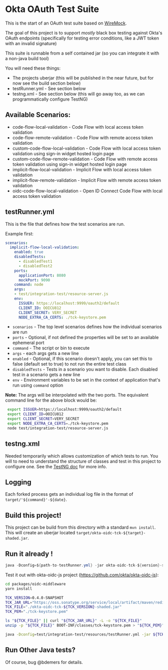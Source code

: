 Okta OAuth Test Suite
=====================

This is the start of an OAuth test suite based on [WireMock](http://wiremock.org/).

The goal of this project is to support _mostly_ black box testing against Okta's OAuth endpoints (specifically for testing error conditions, like a JWT token with an invalid signature)

This suite is runnable from a self contained jar (so you can integrate it with a non-java build tool)

You will need these things:
- The projects uberjar (this will be published in the near future, but for now see the build section below)
- testRunner.yml - See section below
- testng.xml - See section below (this will go away too, as we can programmatically configure TestNG)

## Available Scenarios:

- code-flow-local-validation - Code Flow with local access token validation
- code-flow-remote-validation - Code Flow with remote access token validation
- custom-code-flow-local-validation - Code Flow with local access token validation using sign-in widget hosted login page
- custom-code-flow-remote-validation - Code Flow with remote access token validation using sign-in widget hosted login page
- implicit-flow-local-validation - Implicit Flow with local access token validation
- implicit-flow-remote-validation - Implicit Flow with remote access token validation
- oidc-code-flow-local-validation - Open ID Connect Code Flow with local access token validation

## testRunner.yml

This is the file that defines how the test scenarios are run.

Example first:

```yml
scenarios:
  implicit-flow-local-validation:
    enabled: true
    disabledTests:
      - disabledTest1
      - disabledTest2
    ports:
      applicationPort: 8080
      mockPort: 9090
    command: node
    args:
    - test/integration-test/resource-server.js
    env:
      ISSUER: https://localhost:9999/oauth2/default
      CLIENT_ID: OOICU812
      CLIENT_SECRET: VERY_SECRET
      NODE_EXTRA_CA_CERTS: ./tck-keystore.pem
```

- `scenarios` - The top level scenarios defines how the individual scenarios are run
- `ports` - Optional, if not defined the properties will be set to an available ephemeral port
- `command` - The script or bin to execute
- `args` - each args gets a new line
- `enabled` - Optional, if this scenario doesn't apply, you can set this to false (default set to true) to not run the entire test class
- `disabledTests` - Tests in a scenario you want to disable. Each disabled test in a scenario gets a new line
- `env` - Environment variables to be set in the context of application that's run using `command` option

**Note:** The args will be interpolated with the two ports. The equivalent command line for the above block would be:
```bash
 export ISSUER=https://localhost:9999/oauth2/default
 export CLIENT_ID=OOICU812
 export CLIENT_SECRET=VERY_SECRET
 export NODE_EXTRA_CA_CERTS=./tck-keystore.pem
 node test/integration-test/resource-server.js
```

## testng.xml

Needed temporarily which allows customization of which tests to run. You will to need to understand the structure of classes and test in this project to configure one. See the [TestNG doc](http://testng.org/doc/documentation-main.html#testng-xml) for more info.

## Logging

Each forked process gets an individual log file in the format of `target/'${command}'-${date}`.

## Build this project!

This project can be build from this directory with a standard `mvn install`. This will create an uberjar located `target/okta-oidc-tck-${target}-shaded.jar`.


## Run it already !

```java
java -Dconfig=${path-to-testRunner.yml} -jar okta-oidc-tck-${version}-shaded.jar -d test-report-directory path-to-your-testng.xml
```

Test it out with okta-oidc-js project (https://github.com/okta/okta-oidc-js):
```bash
cd packages/oidc-middleware
yarn install

TCK_VERSION=0.4.0-SNAPSHOT
TCK_JAR_URL="https://oss.sonatype.org/service/local/artifact/maven/redirect?r=public&g=com.okta.oidc.tck&a=okta-oidc-tck&v=${TCK_VERSION}&e=jar&c=shaded"
TCK_FILE="./okta-oidc-tck-${TCK_VERSION}-shaded.jar"
TCK_PEM="./tck-keystore.pem"

ls "${TCK_FILE}" || curl "${TCK_JAR_URL}" -L -o "${TCK_FILE}"
unzip -p "${TCK_FILE}" BOOT-INF/classes/tck-keystore.pem > "${TCK_PEM}"

java -Dconfig=test/integration-test/resources/testRunner.yml -jar ${TCK_FILE} test/integration-test/resources/testng.xml
```

## Run Other Java tests?

Of course, bug @bdemers for details.
